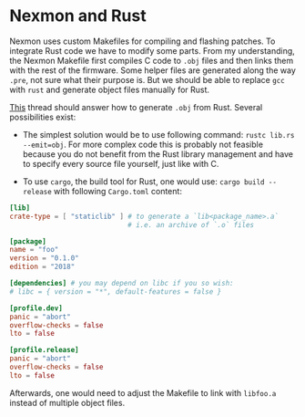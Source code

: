 # Nexmon and Rust

Nexmon uses custom Makefiles for compiling and flashing patches. To integrate Rust code we have to modify some parts. From my understanding, the Nexmon Makefile first compiles C code to `.obj` files and then links them with the rest of the firmware. Some helper files are generated along the way `.pre`, not sure what their purpose is. But we should be able to replace `gcc` with `rust` and generate object files manually for Rust.

[This](https://users.rust-lang.org/t/how-create-obj-file-from-rust-code-without-core-panic/40441/16) thread should answer how to generate `.obj` from Rust. Several possibilities exist:

- The simplest solution would be to use following command: `rustc lib.rs --emit=obj`. For more complex code this is probably not feasible because you do not benefit from the Rust library management and have to specify every source file yourself, just like with C.

- To use `cargo`, the build tool for Rust, one would use: `cargo build --release` with following `Cargo.toml` content:
```toml
[lib]
crate-type = [ "staticlib" ] # to generate a `lib<package_name>.a`
                             # i.e. an archive of `.o` files

[package]
name = "foo"
version = "0.1.0"
edition = "2018"

[dependencies] # you may depend on libc if you so wish:
# libc = { version = "*", default-features = false }

[profile.dev]
panic = "abort"
overflow-checks = false
lto = false

[profile.release]
panic = "abort"
overflow-checks = false
lto = false
```
Afterwards, one would need to adjust the Makefile to link with `libfoo.a` instead of multiple object files.
